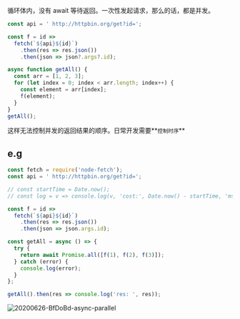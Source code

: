 循环体内，没有 await 等待返回。一次性发起请求，那么的话，都是并发。

```js
const api = ' http://httpbin.org/get?id=';

const f = id =>
  fetch(`${api}${id}`)
    .then(res => res.json())
    .then(json => json?.args?.id);

async function getAll() {
  const arr = [1, 2, 3];
  for (let index = 0; index < arr.length; index++) {
    const element = arr[index];
    f(element);
  }
}
getAll();
```

这样无法控制并发的返回结果的顺序。日常开发需要**`控制时序`**

<!-- ### e.g.1

```js
const api = ' http://httpbin.org/get?id=';

const list = [1, 2, 3].map(v =>
  fetch(`${api}${v}`)
    .then(res => res.json())
    .then(json => json?.args?.id),
);

function fn() {
  Promise.all(list)
    .then(res => {
      console.log('res: ', res);
    })
    .catch(err => {
      console.log('error', err);
    });
}

fn();
``` -->

## e.g

```javascript
const fetch = require('node-fetch');
const api = ' http://httpbin.org/get?id=';

// const startTime = Date.now();
// const log = v => console.log(v, 'cost:', Date.now() - startTime, 'ms');

const f = id =>
  fetch(`${api}${id}`)
    .then(res => res.json())
    .then(json => json.args.id);

const getAll = async () => {
  try {
    return await Promise.all([f(1), f(2), f(3)]);
  } catch (error) {
    console.log(error);
  }
};

getAll().then(res => console.log('res: ', res));
```

<img src='https://loremxuetengfei.oss-cn-beijing.aliyuncs.com/20200626-BfDoBd-async-parallel.jpg' alt='20200626-BfDoBd-async-parallel'/>
